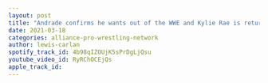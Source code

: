 ```yaml
---
layout: post
title: "Andrade confirms he wants out of the WWE and Kylie Rae is returning to Pro Wrestling!"
date: 2021-03-18
categories: alliance-pro-wrestling-network
author: lewis-carlan
spotify_track_id: 4b98qIZOUjK5sPrDgLjQsu
youtube_video_id: RyRChOCEjQs
apple_track_id: 
---
```

